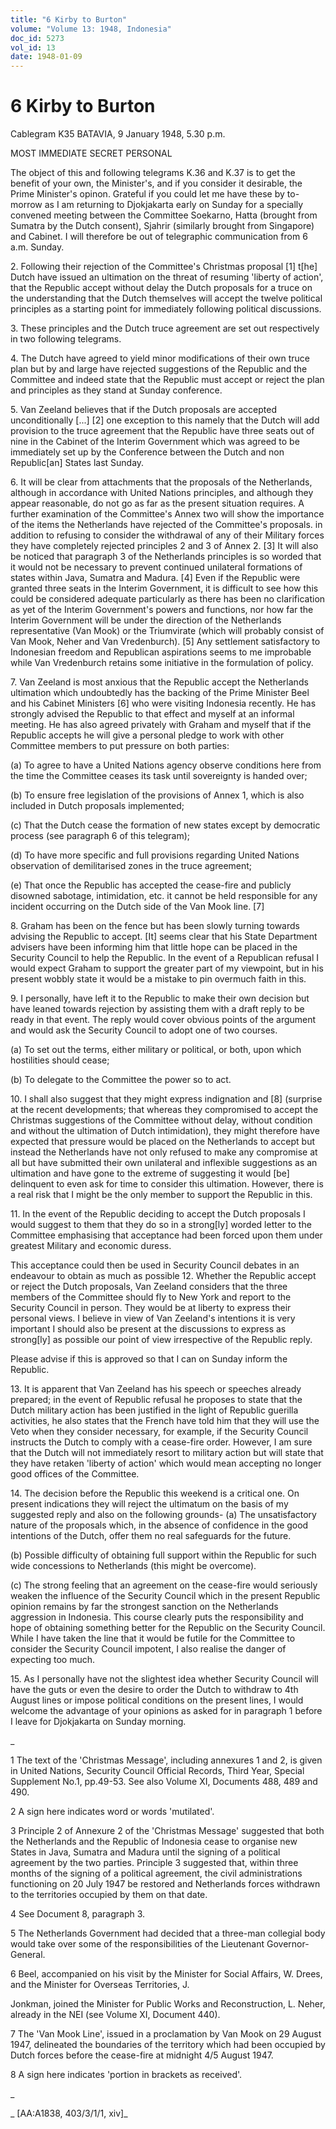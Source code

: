 ```yaml
---
title: "6 Kirby to Burton"
volume: "Volume 13: 1948, Indonesia"
doc_id: 5273
vol_id: 13
date: 1948-01-09
---
```


# 6 Kirby to Burton

Cablegram K35 BATAVIA, 9 January 1948, 5.30 p.m.

MOST IMMEDIATE SECRET PERSONAL

The object of this and following telegrams K.36 and K.37 is to get the benefit of your own, the Minister's, and if you consider it desirable, the Prime Minister's opinon. Grateful if you could let me have these by to-morrow as I am returning to Djokjakarta early on Sunday for a specially convened meeting between the Committee Soekarno, Hatta (brought from Sumatra by the Dutch consent), Sjahrir (similarly brought from Singapore) and Cabinet. I will therefore be out of telegraphic communication from 6 a.m. Sunday.

2\. Following their rejection of the Committee's Christmas proposal [1] t[he] Dutch have issued an ultimation on the threat of resuming 'liberty of action', that the Republic accept without delay the Dutch proposals for a truce on the understanding that the Dutch themselves will accept the twelve political principles as a starting point for immediately following political discussions.

3\. These principles and the Dutch truce agreement are set out respectively in two following telegrams.

4\. The Dutch have agreed to yield minor modifications of their own truce plan but by and large have rejected suggestions of the Republic and the Committee and indeed state that the Republic must accept or reject the plan and principles as they stand at Sunday conference.

5\. Van Zeeland believes that if the Dutch proposals are accepted unconditionally [...] [2] one exception to this namely that the Dutch will add provision to the truce agreement that the Republic have three seats out of nine in the Cabinet of the Interim Government which was agreed to be immediately set up by the Conference between the Dutch and non Republic[an] States last Sunday.

6\. It will be clear from attachments that the proposals of the Netherlands, although in accordance with United Nations principles, and although they appear reasonable, do not go as far as the present situation requires. A further examination of the Committee's Annex two will show the importance of the items the Netherlands have rejected of the Committee's proposals. in addition to refusing to consider the withdrawal of any of their Military forces they have completely rejected principles 2 and 3 of Annex 2. [3] It will also be noticed that paragraph 3 of the Netherlands principles is so worded that it would not be necessary to prevent continued unilateral formations of states within Java, Sumatra and Madura. [4] Even if the Republic were granted three seats in the Interim Government, it is difficult to see how this could be considered adequate particularly as there has been no clarification as yet of the Interim Government's powers and functions, nor how far the Interim Government will be under the direction of the Netherlands representative (Van Mook) or the Triumvirate (which will probably consist of Van Mook, Neher and Van Vredenburch). [5] Any settlement satisfactory to Indonesian freedom and Republican aspirations seems to me improbable while Van Vredenburch retains some initiative in the formulation of policy.

7\. Van Zeeland is most anxious that the Republic accept the Netherlands ultimation which undoubtedly has the backing of the Prime Minister Beel and his Cabinet Ministers [6] who were visiting Indonesia recently. He has strongly advised the Republic to that effect and myself at an informal meeting. He has also agreed privately with Graham and myself that if the Republic accepts he will give a personal pledge to work with other Committee members to put pressure on both parties:

(a) To agree to have a United Nations agency observe conditions here from the time the Committee ceases its task until sovereignty is handed over;

(b) To ensure free legislation of the provisions of Annex 1, which is also included in Dutch proposals implemented;

(c) That the Dutch cease the formation of new states except by democratic process (see paragraph 6 of this telegram);

(d) To have more specific and full provisions regarding United Nations observation of demilitarised zones in the truce agreement;

(e) That once the Republic has accepted the cease-fire and publicly disowned sabotage, intimidation, etc. it cannot be held responsible for any incident occurring on the Dutch side of the Van Mook line. [7]

8\. Graham has been on the fence but has been slowly turning towards advising the Republic to accept. [It] seems clear that his State Department advisers have been informing him that little hope can be placed in the Security Council to help the Republic. In the event of a Republican refusal I would expect Graham to support the greater part of my viewpoint, but in his present wobbly state it would be a mistake to pin overmuch faith in this.

9\. I personally, have left it to the Republic to make their own decision but have leaned towards rejection by assisting them with a draft reply to be ready in that event. The reply would cover obvious points of the argument and would ask the Security Council to adopt one of two courses.

(a) To set out the terms, either military or political, or both, upon which hostilities should cease;

(b) To delegate to the Committee the power so to act.

10\. I shall also suggest that they might express indignation and [8] (surprise at the recent developments; that whereas they compromised to accept the Christmas suggestions of the Committee without delay, without condition and without the ultimation of Dutch intimidation), they might therefore have expected that pressure would be placed on the Netherlands to accept but instead the Netherlands have not only refused to make any compromise at all but have submitted their own unilateral and inflexible suggestions as an ultimation and have gone to the extreme of suggesting it would [be] delinquent to even ask for time to consider this ultimation. However, there is a real risk that I might be the only member to support the Republic in this.

11\. In the event of the Republic deciding to accept the Dutch proposals I would suggest to them that they do so in a strong[ly] worded letter to the Committee emphasising that acceptance had been forced upon them under greatest Military and economic duress.

This acceptance could then be used in Security Council debates in an endeavour to obtain as much as possible 12. Whether the Republic accept or reject the Dutch proposals, Van Zeeland considers that the three members of the Committee should fly to New York and report to the Security Council in person. They would be at liberty to express their personal views. I believe in view of Van Zeeland's intentions it is very important I should also be present at the discussions to express as strong[ly] as possible our point of view irrespective of the Republic reply.

Please advise if this is approved so that I can on Sunday inform the Republic.

13\. It is apparent that Van Zeeland has his speech or speeches already prepared; in the event of Republic refusal he proposes to state that the Dutch military action has been justified in the light of Republic guerilla activities, he also states that the French have told him that they will use the Veto when they consider necessary, for example, if the Security Council instructs the Dutch to comply with a cease-fire order. However, I am sure that the Dutch will not immediately resort to military action but will state that they have retaken 'liberty of action' which would mean accepting no longer good offices of the Committee.

14\. The decision before the Republic this weekend is a critical one. On present indications they will reject the ultimatum on the basis of my suggested reply and also on the following grounds- (a) The unsatisfactory nature of the proposals which, in the absence of confidence in the good intentions of the Dutch, offer them no real safeguards for the future.

(b) Possible difficulty of obtaining full support within the Republic for such wide concessions to Netherlands (this might be overcome).

(c) The strong feeling that an agreement on the cease-fire would seriously weaken the influence of the Security Council which in the present Republic opinion remains by far the strongest sanction on the Netherlands aggression in Indonesia. This course clearly puts the responsibility and hope of obtaining something better for the Republic on the Security Council. While I have taken the line that it would be futile for the Committee to consider the Security Council impotent, I also realise the danger of expecting too much.

15\. As I personally have not the slightest idea whether Security Council will have the guts or even the desire to order the Dutch to withdraw to 4th August lines or impose political conditions on the present lines, I would welcome the advantage of your opinions as asked for in paragraph 1 before I leave for Djokjakarta on Sunday morning.

_

1 The text of the 'Christmas Message', including annexures 1 and 2, is given in United Nations, Security Council Official Records, Third Year, Special Supplement No.1, pp.49-53. See also Volume XI, Documents 488, 489 and 490.

2 A sign here indicates word or words 'mutilated'.

3 Principle 2 of Annexure 2 of the 'Christmas Message' suggested that both the Netherlands and the Republic of Indonesia cease to organise new States in Java, Sumatra and Madura until the signing of a political agreement by the two parties. Principle 3 suggested that, within three months of the signing of a political agreement, the civil administrations functioning on 20 July 1947 be restored and Netherlands forces withdrawn to the territories occupied by them on that date.

4 See Document 8, paragraph 3.

5 The Netherlands Government had decided that a three-man collegial body would take over some of the responsibilities of the Lieutenant Governor-General.

6 Beel, accompanied on his visit by the Minister for Social Affairs, W. Drees, and the Minister for Overseas Territories, J.

Jonkman, joined the Minister for Public Works and Reconstruction, L. Neher, already in the NEI (see Volume XI, Document 440).

7 The 'Van Mook Line', issued in a proclamation by Van Mook on 29 August 1947, delineated the boundaries of the territory which had been occupied by Dutch forces before the cease-fire at midnight 4/5 August 1947.

8 A sign here indicates 'portion in brackets as received'.

_

_ [AA:A1838, 403/3/1/1, xiv]_
